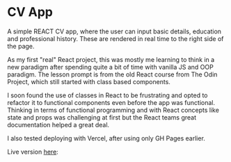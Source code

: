 # CV App

A simple REACT CV app, where the user can input basic details, education and professional history. These are rendered in real time to the right side of the page.

As my first "real" React project, this was mostly me learning to think in a new paradigm after spending quite a bit of time with vanilla JS and OOP paradigm. The lesson prompt is from the old React course from The Odin Project, which still started with class based components.

I soon found the use of classes in React to be frustrating and opted to refactor it to functional components even before the app was functional. Thinking in terms of functional programming and with React concepts like state and props was challenging at first but the React teams great documentation helped a great deal.

I also tested deploying with Vercel, after using only GH Pages earlier.

Live version [here](cv-app-rho.vercel.app):
